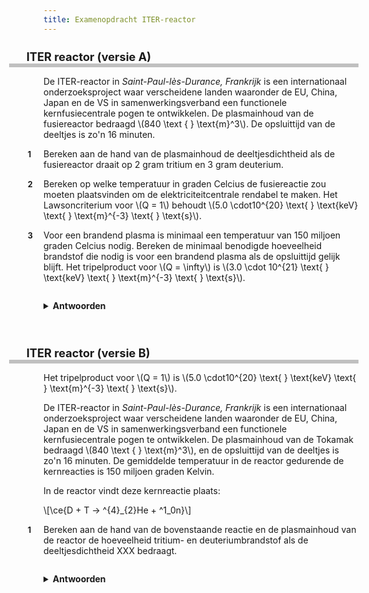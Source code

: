 ```yaml
---
title: Examenopdracht ITER-reactor
---
```


<style type="text/css">
    header {
      display: none;
    }

    main {
      font-family: sans-serif;
    }
    main > h1:first-child {
      display: none;
    }

    h1 {
      border-bottom: 6px solid #c0c0c0;
      font-size: 1.3em;
      margin-left: -3em;
      padding-left: 1.5em;
    }

    ol {
      counter-reset: item;
      margin-left: 0;
      padding-left: 0;
    }
    ol li {
      list-style: none;
      margin-bottom: 1em;
      margin-left: 0em;
    }
    ol li::before {
      display: inline-block;
      content: counter(item);
      counter-increment: item;
      width: 2em;
      margin-left: -2em;
      font-size: .9em;
      font-weight: bold;
    }

    details {
      margin-top: 2em;
      margin-bottom: 4em;
    }
    details summary h4 {
      display: inline;
      cursor: pointer;
    }
</style>

# ITER reactor (versie A)

De ITER-reactor in *Saint-Paul-lès-Durance, Frankrijk* is een internationaal onderzoeksproject waar verscheidene landen waaronder de EU, China, Japan en de VS in samenwerkingsverband een functionele kernfusiecentrale pogen te ontwikkelen. De plasmainhoud van de fusiereactor bedraagd \\(840 \text { } \text{m}^3\\). De opsluittijd van de deeltjes is zo'n 16 minuten.

<ol>
  <li>Bereken aan de hand van de plasmainhoud de deeltjesdichtheid als de fusiereactor draait op 2 gram tritium en 3 gram deuterium.</li>
  <li>Bereken op welke temperatuur in graden Celcius de fusiereactie zou moeten plaatsvinden om de elektriciteitcentrale rendabel te maken. Het Lawsoncriterium voor \(Q = 1\) behoudt \(5.0 \cdot10^{20} \text{ } \text{keV} \text{ } \text{m}^{-3} \text{ } \text{s}\).</li>
  <li>Voor een brandend plasma is minimaal een temperatuur van 150 miljoen graden Celcius nodig. Bereken de minimaal benodigde hoeveelheid brandstof die nodig is voor een brandend plasma als de opsluittijd gelijk blijft. Het tripelproduct voor \(Q = \infty\) is \(3.0 \cdot 10^{21} \text{ } \text{keV} \text{ } \text{m}^{-3} \text{ } \text{s}\).</li>
</ol>

<details>
  <summary><h4>Antwoorden</h4></summary>
  <ol>
    <li>Neem de molaire massa van tritium en deuterium om het aantal mol van beiden te berekenen. Deel het totaal aantal deeltjes door het volume, en je weet het aantal deeltjes per volume-eenheid.</li>
    <li>Bouw de formule van het tripelproduct om om T te berekenen, en vul vervolgens de hiervoor berekende deeltjesdichtheid en opsluittijd in, en reken het antwoord vervolgens om in graden Celcius. $$n \tau T = 5.0 \cdot 10^{20}$$
    $$T = \frac{5.0 \cdot 10^{20}}{n \tau}$$</li>
    <li>Bereken eerst aan de hand van het tripelproduct de benodigde deeltjesdichtheid (eerst de temperatuur omrekenen naar keV), en doe dan de berekening van (a) andersom om aan de hand van de chemische hoeveelheid (aantal mollen). De verhouding D:T is 1:1, dus je kan vervolgens met de molaire massa de massa van de brandstoffen berekenen.</li>
  </ol>
</details>

# ITER reactor (versie B)

Het tripelproduct voor \\(Q = 1\\) is \\(5.0 \cdot10^{20} \text{ } \text{keV} \text{ } \text{m}^{-3} \text{ } \text{s}\\).

De ITER-reactor in *Saint-Paul-lès-Durance, Frankrijk* is een internationaal onderzoeksproject waar verscheidene landen waaronder de EU, China, Japan en de VS in samenwerkingsverband een functionele kernfusiecentrale pogen te ontwikkelen. De plasmainhoud van de Tokamak bedraagd \\(840 \text { } \text{m}^3\\), en de opsluittijd van de deeltjes is zo'n 16 minuten. De gemiddelde temperatuur in de reactor gedurende de kernreacties is 150 miljoen graden Kelvin.

In de reactor vindt deze kernreactie plaats:

\\[\ce{D + T -> ^{4}_{2}He + ^1_0n}\\]

1. Bereken aan de hand van de bovenstaande reactie en de plasmainhoud van de reactor de hoeveelheid tritium- en deuteriumbrandstof als de deeltjesdichtheid XXX bedraagt. 

<details>
  <summary><h4>Antwoorden</h4></summary>
  <ol>
    <li>Bereken eerst met behulp van de deeltjesdichtheid en de plasmainhoud het totaal aantal deeltjes in de reactor. Vervolgens moet je het inzicht hebben dat de verhouding D:T = 1:1, dus dat de helft van de deeltjes D is en de andere helft T. Je kan dan aan de hand van de molaire massa's van tritium en deuterium de massa van beide brandstoffen bepalen.</li>
  </ol>
</details>